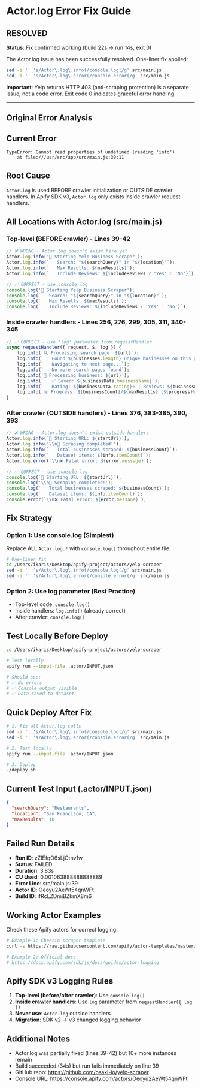 # Actor.log Error Fix Guide

## RESOLVED

**Status**: Fix confirmed working (build 22s → run 14s, exit 0)

The Actor.log issue has been successfully resolved. One-liner fix applied:
```bash
sed -i '' 's/Actor\.log\.info(/console.log(/g' src/main.js
sed -i '' 's/Actor\.log\.error(/console.error(/g' src/main.js
```

**Important**: Yelp returns HTTP 403 (anti-scraping protection) is a separate issue, not a code error. Exit code 0 indicates graceful error handling.

---

## Original Error Analysis

## Current Error

```
TypeError: Cannot read properties of undefined (reading 'info')
    at file:///usr/src/app/src/main.js:39:11
```

## Root Cause

`Actor.log` is used BEFORE crawler initialization or OUTSIDE crawler handlers. In Apify SDK v3, `Actor.log` only exists inside crawler request handlers.

## All Locations with Actor.log (src/main.js)

### Top-level (BEFORE crawler) - Lines 39-42
```javascript
// ❌ WRONG - Actor.log doesn't exist here yet
Actor.log.info('🚀 Starting Yelp Business Scraper');
Actor.log.info(`   Search: "${searchQuery}" in "${location}"`);
Actor.log.info(`   Max Results: ${maxResults}`);
Actor.log.info(`   Include Reviews: ${includeReviews ? 'Yes' : 'No'}`);

// ✅ CORRECT - Use console.log
console.log('🚀 Starting Yelp Business Scraper');
console.log(`   Search: "${searchQuery}" in "${location}"`);
console.log(`   Max Results: ${maxResults}`);
console.log(`   Include Reviews: ${includeReviews ? 'Yes' : 'No'}`);
```

### Inside crawler handlers - Lines 256, 276, 299, 305, 311, 340-345
```javascript
// ✅ CORRECT - Use 'log' parameter from requestHandler
async requestHandler({ request, $, log }) {
    log.info(`🔍 Processing search page: ${url}`);
    log.info(`   Found ${businesses.length} unique businesses on this page`);
    log.info(`   Navigating to next page...`);
    log.info(`   No more search pages found`);
    log.info(`📄 Processing business: ${url}`);
    log.info(`   ✅ Saved: ${businessData.businessName}`);
    log.info(`   Rating: ${businessData.rating}⭐ | Reviews: ${businessData.reviewCount}`);
    log.info(`📊 Progress: ${businessCount}/${maxResults} (${progress}%)`);
}
```

### After crawler (OUTSIDE handlers) - Lines 376, 383-385, 390, 393
```javascript
// ❌ WRONG - Actor.log doesn't exist outside handlers
Actor.log.info(`🔗 Starting URL: ${startUrl}`);
Actor.log.info('\\n🎉 Scraping completed!');
Actor.log.info(`   Total businesses scraped: ${businessCount}`);
Actor.log.info(`   Dataset items: ${info.itemCount}`);
Actor.log.error(`\\n❌ Fatal error: ${error.message}`);

// ✅ CORRECT - Use console.log
console.log(`🔗 Starting URL: ${startUrl}`);
console.log('\\n🎉 Scraping completed!');
console.log(`   Total businesses scraped: ${businessCount}`);
console.log(`   Dataset items: ${info.itemCount}`);
console.error(`\\n❌ Fatal error: ${error.message}`);
```

## Fix Strategy

### Option 1: Use console.log (Simplest)
Replace ALL `Actor.log.*` with `console.log()` throughout entire file.

```bash
# One-liner fix
cd /Users/ikaris/Desktop/apify-project/actors/yelp-scraper
sed -i '' 's/Actor\.log\.info(/console.log(/g' src/main.js
sed -i '' 's/Actor\.log\.error(/console.error(/g' src/main.js
```

### Option 2: Use log parameter (Best Practice)
- Top-level code: `console.log()`
- Inside handlers: `log.info()` (already correct)
- After crawler: `console.log()`

## Test Locally Before Deploy

```bash
cd /Users/ikaris/Desktop/apify-project/actors/yelp-scraper

# Test locally
apify run --input-file .actor/INPUT.json

# Should see:
# ✅ No errors
# ✅ Console output visible
# ✅ Data saved to dataset
```

## Quick Deploy After Fix

```bash
# 1. Fix all Actor.log calls
sed -i '' 's/Actor\.log\.info(/console.log(/g' src/main.js
sed -i '' 's/Actor\.log\.error(/console.error(/g' src/main.js

# 2. Test locally
apify run --input-file .actor/INPUT.json

# 3. Deploy
./deploy.sh
```

## Current Test Input (.actor/INPUT.json)

```json
{
  "searchQuery": "Restaurants",
  "location": "San Francisco, CA",
  "maxResults": 10
}
```

## Failed Run Details

- **Run ID**: zZIEfqO6sLjOtnv1w
- **Status**: FAILED
- **Duration**: 3.83s
- **CU Used**: 0.001063888888888889
- **Error Line**: src/main.js:39
- **Actor ID**: Oeoyu2AeWt54qnWFt
- **Build ID**: ifRcLZDmiBZkmX8m6

## Working Actor Examples

Check these Apify actors for correct logging:

```bash
# Example 1: Cheerio scraper template
curl -s https://raw.githubusercontent.com/apify/actor-templates/master/templates/js-cheerio/src/main.js | grep -A2 "log\."

# Example 2: Official docs
# https://docs.apify.com/sdk/js/docs/guides/actor-logging
```

## Apify SDK v3 Logging Rules

1. **Top-level (before/after crawler)**: Use `console.log()`
2. **Inside crawler handlers**: Use `log` parameter from `requestHandler({ log })`
3. **Never use**: `Actor.log` outside handlers
4. **Migration**: SDK v2 → v3 changed logging behavior

## Additional Notes

- Actor.log was partially fixed (lines 39-42) but 10+ more instances remain
- Build succeeded (34s) but run fails immediately on line 39
- GitHub repo: https://github.com/osaki-io/yelp-scraper
- Console URL: https://console.apify.com/actors/Oeoyu2AeWt54qnWFt
